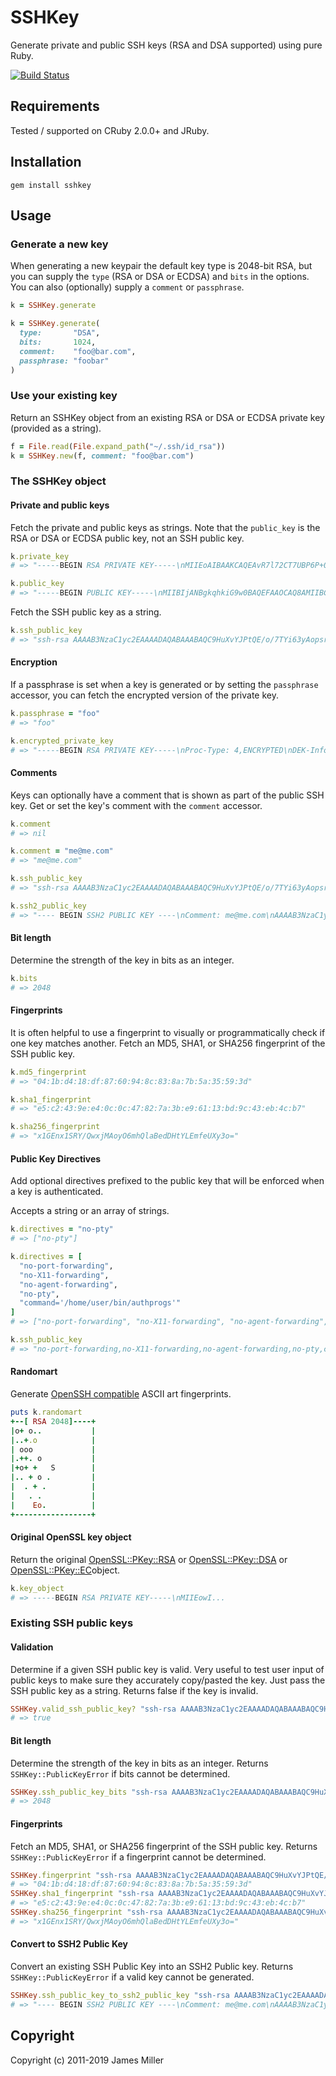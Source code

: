 # SSHKey

Generate private and public SSH keys (RSA and DSA supported) using pure Ruby.

[![Build Status](https://secure.travis-ci.org/bensie/sshkey.svg?branch=master)](http://travis-ci.org/bensie/sshkey)

## Requirements

Tested / supported on CRuby 2.0.0+ and JRuby.

## Installation

    gem install sshkey

## Usage

### Generate a new key

When generating a new keypair the default key type is 2048-bit RSA, but you can supply the `type` (RSA or DSA or ECDSA) and `bits` in the options.
You can also (optionally) supply a `comment` or `passphrase`.

```ruby
k = SSHKey.generate

k = SSHKey.generate(
  type:       "DSA",
  bits:       1024,
  comment:    "foo@bar.com",
  passphrase: "foobar"
)
```

### Use your existing key

Return an SSHKey object from an existing RSA or DSA or ECDSA private key (provided as a string).

```ruby
f = File.read(File.expand_path("~/.ssh/id_rsa"))
k = SSHKey.new(f, comment: "foo@bar.com")
```

### The SSHKey object

#### Private and public keys

Fetch the private and public keys as strings. Note that the `public_key` is the RSA or DSA or ECDSA public key, not an SSH public key.

```ruby
k.private_key
# => "-----BEGIN RSA PRIVATE KEY-----\nMIIEoAIBAAKCAQEAvR7l72CT7UBP6P+02Iut8gKKbKyekz/pQxnckPp1VafuaIwC\nMvYfP4ffVJTcY5IhU9mISNxZf6YDQ0TuD1aOrZYG9wsIgGY0nXhOUZxe/Q5I+V7D\nOI/hSzKF7W0cNCvaJPUSo8+soCLNSQ5mjnV3sRZ6uJwGFN30i1GulqHHKkx3vGxb\niaAL9YG58dPSbPGHFTA/epqUyd1fzCuWHyL9dHW7aw4RroNyEtVdiftAQfaK20I2\nueeDfuEtCPaxQYFQqbz5kKnXQx3fwHRpC7/84xHxsrY576evGxHw4p5EJD37scNN\ncneTG3Ly79/VVSAlrSm6ltutx0+S70scCqK0ewIDAQABAoH/MjwC15LPuDVdBIbn\ngp2XlrEWE8fGV1ainzA/ZkMg55+ztBF8hAzcQAPXTqA76jbmo18k1DWzkDSIqVWl\n5m0XeQRg1T4ZBAIh97H9G7BtispAl/yT3nJZZaAF8wsIctMzHp36VYjUUbTs0nsA\nwtZw9JkEAAVxmBlc26TWuyw9uv4fYXuR+uOsWH8jTTVPvxM9FaCCdK+dOMnswm7Y\nlOAlJj5dANkB2KPwIeE461ThyMo9GHEjpsvciMhKLuBoTSucNkhdgapAmYTSI+/1\nf1cA/KEdCMs9ANr1HFujeS01+N1Xrw/yW6EazaDN1oFHCVORtlB295Eac0Wq6y/P\npf1BAoGBAPIw4HQWsolU3f4FdIvc2POAcSJDRgt++I9Qt/QXq1SJ2dGKIveFiJgo\nZjCfHQFVZ8xl64cLzQ1WagZA1JBbbk9g5RxHDxRv7q+Kn3ogugDo9GUoQvpuuAU6\nXHoR/mLinDorJUnttL3U49xTMfrrut4qkUg+daBVptPtylpio6EDAoGBAMfnYq08\nfd/cPEQ2XPeswgtzXsKNLqA6UXBM7ZauKaFLByjy8peMMF6JPOYlBKQif5k+Egmu\nWIe8oTm8Nn5Ymt32bEd+MkHUC7kFzQeiXnM3u0oKzJMXLAvjSTs296g50YM5zJTC\nl64ACQmQOLZ9tdKorl52ZcmdbBEcZ2uwRvkpAoGAKhs5SrWPgLTSi5FjO9W/mkYg\nZTaQ/PqsOC5ubO+Yh/AXgIiln6cFon6Tlax0HIE+tJibpDT3B3SYplGrIxXiTcao\nzovEIWd8deSB6Xe7HuFhbBzd2DBbqf0FiuuJ8KM5ShuqNfovzDkxDGMic198c5eu\n/oJtbNy3Tm0vGxu/GwUCgYAgmRPXShkAq0pMmUzZups+AMdAFIO47ymelXzc6HOz\ncKevPsbefabZk6mRohG6rkF+fMe2Om8HW3QzFQUR32MJtQh9NA//+hMbTd3cU9bx\nFPJ+pXostkehfKPReyoxjZQjwQYicAUKA8l1fMYyxBclTgp5Lvd0RC5+L9KRlgJM\n2QKBgGVIWRNVpGg38dDqdq/4ue1BoTFhqoMGi6WQm3xa+NH+lyJGacdUhGRz8PxN\nhVKpIj8ljg2Rq/CA9qSgL/Z9rhn8QUMWULuAroCp0S2pMBtZ2RB+Mg2FdVFR9/Ft\nfG7co6mKUGkFPtr48EMfeKY88BRsp3yGOsROGdDsCHItjOVH\n-----END RSA PRIVATE KEY-----\n"

k.public_key
# => "-----BEGIN PUBLIC KEY-----\nMIIBIjANBgkqhkiG9w0BAQEFAAOCAQ8AMIIBCgKCAQEAvR7l72CT7UBP6P+02Iut\n8gKKbKyekz/pQxnckPp1VafuaIwCMvYfP4ffVJTcY5IhU9mISNxZf6YDQ0TuD1aO\nrZYG9wsIgGY0nXhOUZxe/Q5I+V7DOI/hSzKF7W0cNCvaJPUSo8+soCLNSQ5mjnV3\nsRZ6uJwGFN30i1GulqHHKkx3vGxbiaAL9YG58dPSbPGHFTA/epqUyd1fzCuWHyL9\ndHW7aw4RroNyEtVdiftAQfaK20I2ueeDfuEtCPaxQYFQqbz5kKnXQx3fwHRpC7/8\n4xHxsrY576evGxHw4p5EJD37scNNcneTG3Ly79/VVSAlrSm6ltutx0+S70scCqK0\newIDAQAB\n-----END PUBLIC KEY-----\n"
```

Fetch the SSH public key as a string.

```ruby
k.ssh_public_key
# => "ssh-rsa AAAAB3NzaC1yc2EAAAADAQABAAABAQC9HuXvYJPtQE/o/7TYi63yAopsrJ6TP+lDGdyQ+nVVp+5ojAIy9h8/h99UlNxjkiFT2YhI3Fl/pgNDRO4PVo6tlgb3CwiAZjSdeE5RnF79Dkj5XsM4j+FLMoXtbRw0K9ok9RKjz6ygIs1JDmaOdXexFnq4nAYU3fSLUa6WoccqTHe8bFuJoAv1gbnx09Js8YcVMD96mpTJ3V/MK5YfIv10dbtrDhGug3IS1V2J+0BB9orbQja554N+4S0I9rFBgVCpvPmQqddDHd/AdGkLv/zjEfGytjnvp68bEfDinkQkPfuxw01yd5MbcvLv39VVICWtKbqW263HT5LvSxwKorR7"
```

#### Encryption

If a passphrase is set when a key is generated or by setting the `passphrase` accessor, you can
fetch the encrypted version of the private key.

```ruby
k.passphrase = "foo"
# => "foo"

k.encrypted_private_key
# => "-----BEGIN RSA PRIVATE KEY-----\nProc-Type: 4,ENCRYPTED\nDEK-Info: AES-128-CBC,748B766CFB185C3BD1D7E4D31113EBDA\n\ntWbfOuAjBlSZdq3kdJTLZJ7prjNWOKuGpeesNfVZDziIaZNCUakvgnUFdX3IZZnj\nEYITfjZ1TEUY3EkemL/57txiP3A4iOMDK2JGg8lp3G45x6c9XucJ2YxgvMye/ugP\n014MzLvBNunWq8TolkFj4gbc+WCqsyFqGdpRsf/hx7PcLDd2nvS5zxjBAPno87KN\nYgEnZYrpyl01ePucwFVWlrlGJdc0+F+0Ms5gpjMds56YL3Rwv9BlWzapVtrqN29r\nZg0otylPAyuGJOQ8srDOa+pbSySXvcdoKfR6xQ9fIB0tUfGgrH3c5O0/rEW7FSiO\n6ng4ntXXOKKkQfCezXQVvqMjKtKAbcKaPYAvrB2Gp2VIPUN5tN52nKuWvQWPA0P/\nm/uKiFkvzDWj8xMEOdzDAG9/7ysX+T5angvhfT23+NEdGIlPZLDRHI3f+2Itn99f\nvVoDYUXiyd5h7VwOTn6scebbvyPY8DiWpB/5iaU8WBPr7TVTl9n2z+Gmy4eg3wS0\nTU4hGlKv7MiITO2+dOCZTVrKn9/gTgmtyiLucb4huBH88Nsj4zWnTrVjMMBWsTUD\nkzvo9081zgDKKeawcbZYdI1Tc4epV7SMTHpx1ztzIlPdQ6kRaWomwMSarQeSlhJe\naFx67cde6M3Kc3LOgE0VT+3NvVLnkDwkytwnQKLd6oT3d1kFxWXjMwqiPbSzz3bf\nkOhG01gsJDXIzAgDlOlhE+Qlsd3yc734UIH98rTFMVB00HS36WLuz3hh+Ew4rsrf\nDIuRIdxL/4GVdQ8J5WpSoN0tF5iQD1wpEMU2vUjYjj9TZkhpOpnK3UVvbKd4WPsV\n956XJT7ZDvX4+pvHc5GJq/UX5h42kycY0hftUoLapXt5Nhb/fL8mUT8Eix184uiO\n5mA3fgRP3oGJ28N653X/+kL2YhXCeTd2VjkVhKruuoex96Igyt8W7wW5y7MOPezf\nwfo8IzidcJcDR1W4OEOXr+oDlCE1CLGCzmenR+AUIisqz45yb5G076l8PQkI3NWC\nBhT1YbTds4QzrndIDZgMm65ZCaklm+FVHWV61rXd9rlugcq+flQuXAE/EnFtySMc\n3lztrzXulLXzgLrYG355JbQFddwehO7LdxKZA9LHC9/odcoVI9RBj1CzshYtlftR\nn56nxPTIxRTVjQdgCZ6VcjZhwv1I904NtGm4SZupiShXsbHzAfaeJ54GMq4PRlgN\nmH7JrI9/puBb1dLD0XNgPtmYIo18v9e7g9o+un/wDtxCTxhQtD0npPo1IuW4cW7q\n07lZPwGkN2FD2PNTBGXeQ6/EXTHxlyFn62GSr+DmXu0O8MJS827Vd4b8QmKzRTxf\nFEmtVhiD15KlrQxwajmhqfY6KHRxbBuG/w7ioRr2Vl0G9NmKwmJkQO8dM+mJ8rVE\nsWvm8xVm1bowahzDVPnyFUUjuGNi6jFElkv8zvlQUoTcjSZHPrQSHuX742f5Spph\nLLCHdGZ2Ry8UGPlqKtvd6V/z25NsBgbuit+hNkBsdIztH7MVGAhKSMgk1FgXmKzV\nmZnPigq5WAHtIvojzI9NfZxU2Avif0yymXNtOnipw0sCJ0notN8NuGdQEmyxThqW\n-----END RSA PRIVATE KEY-----\n"
```

#### Comments

Keys can optionally have a comment that is shown as part of the public SSH key. Get or
set the key's comment with the `comment` accessor.

```ruby
k.comment
# => nil

k.comment = "me@me.com"
# => "me@me.com"

k.ssh_public_key
# => "ssh-rsa AAAAB3NzaC1yc2EAAAADAQABAAABAQC9HuXvYJPtQE/o/7TYi63yAopsrJ6TP+lDGdyQ+nVVp+5ojAIy9h8/h99UlNxjkiFT2YhI3Fl/pgNDRO4PVo6tlgb3CwiAZjSdeE5RnF79Dkj5XsM4j+FLMoXtbRw0K9ok9RKjz6ygIs1JDmaOdXexFnq4nAYU3fSLUa6WoccqTHe8bFuJoAv1gbnx09Js8YcVMD96mpTJ3V/MK5YfIv10dbtrDhGug3IS1V2J+0BB9orbQja554N+4S0I9rFBgVCpvPmQqddDHd/AdGkLv/zjEfGytjnvp68bEfDinkQkPfuxw01yd5MbcvLv39VVICWtKbqW263HT5LvSxwKorR7 me@me.com"

k.ssh2_public_key
# => "---- BEGIN SSH2 PUBLIC KEY ----\nComment: me@me.com\nAAAAB3NzaC1yc2EAAAADAQABAAABAQC9HuXvYJPtQE/o/7TYi63yAopsrJ6TP+lDGdyQ+n\nVVp+5ojAIy9h8/h99UlNxjkiFT2YhI3Fl/pgNDRO4PVo6tlgb3CwiAZjSdeE5RnF79Dkj5\nXsM4j+FLMoXtbRw0K9ok9RKjz6ygIs1JDmaOdXexFnq4nAYU3fSLUa6WoccqTHe8bFuJoA\nv1gbnx09Js8YcVMD96mpTJ3V/MK5YfIv10dbtrDhGug3IS1V2J+0BB9orbQja554N+4S0I\n9rFBgVCpvPmQqddDHd/AdGkLv/zjEfGytjnvp68bEfDinkQkPfuxw01yd5MbcvLv39VVIC\nWtKbqW263HT5LvSxwKorR7\n---- END SSH2 PUBLIC KEY ----"
```

#### Bit length

Determine the strength of the key in bits as an integer.

```ruby
k.bits
# => 2048
```

#### Fingerprints

It is often helpful to use a fingerprint to visually or programmatically check if one key
matches another. Fetch an MD5, SHA1, or SHA256 fingerprint of the SSH public key.

```ruby
k.md5_fingerprint
# => "04:1b:d4:18:df:87:60:94:8c:83:8a:7b:5a:35:59:3d"

k.sha1_fingerprint
# => "e5:c2:43:9e:e4:0c:0c:47:82:7a:3b:e9:61:13:bd:9c:43:eb:4c:b7"

k.sha256_fingerprint
# => "x1GEnx1SRY/QwxjMAoyO6mhQlaBedDHtYLEmfeUXy3o="
```

#### Public Key Directives

Add optional directives prefixed to the public key that will be enforced when a key is authenticated.

Accepts a string or an array of strings.

```ruby
k.directives = "no-pty"
# => ["no-pty"]

k.directives = [
  "no-port-forwarding",
  "no-X11-forwarding",
  "no-agent-forwarding",
  "no-pty",
  "command='/home/user/bin/authprogs'"
]
# => ["no-port-forwarding", "no-X11-forwarding", "no-agent-forwarding", "no-pty", "command='/home/user/bin/authprogs'"]

k.ssh_public_key
# => "no-port-forwarding,no-X11-forwarding,no-agent-forwarding,no-pty,command='/home/user/bin/authprogs' ssh-rsa AAAAB3NzaC1yc2EAAAADAQABAAABAQC9HuXvYJPtQE/o/7TYi63yAopsrJ6TP+lDGdyQ+nVVp+5ojAIy9h8/h99UlNxjkiFT2YhI3Fl/pgNDRO4PVo6tlgb3CwiAZjSdeE5RnF79Dkj5XsM4j+FLMoXtbRw0K9ok9RKjz6ygIs1JDmaOdXexFnq4nAYU3fSLUa6WoccqTHe8bFuJoAv1gbnx09Js8YcVMD96mpTJ3V/MK5YfIv10dbtrDhGug3IS1V2J+0BB9orbQja554N+4S0I9rFBgVCpvPmQqddDHd/AdGkLv/zjEfGytjnvp68bEfDinkQkPfuxw01yd5MbcvLv39VVICWtKbqW263HT5LvSxwKorR7"
```

#### Randomart

Generate [OpenSSH compatible](http://www.opensource.apple.com/source/OpenSSH/OpenSSH-175/openssh/key.c) ASCII art fingerprints.

```ruby
puts k.randomart
+--[ RSA 2048]----+
|o+ o..           |
|..+.o            |
| ooo             |
|.++. o           |
|+o+ +   S        |
|.. + o .         |
|  . + .          |
|   . .           |
|    Eo.          |
+-----------------+
```

#### Original OpenSSL key object

Return the original [OpenSSL::PKey::RSA](https://ruby-doc.org/3.2.2/exts/openssl/OpenSSL/PKey/RSA.html) or [OpenSSL::PKey::DSA](https://ruby-doc.org/3.2.2/exts/openssl/OpenSSL/PKey/DSA.html) or [OpenSSL::PKey::EC](https://ruby-doc.org/3.2.2/exts/openssl/OpenSSL/PKey/EC.html)object.

```ruby
k.key_object
# => -----BEGIN RSA PRIVATE KEY-----\nMIIEowI...
```

### Existing SSH public keys

#### Validation

Determine if a given SSH public key is valid. Very useful to test user input of public keys to make sure they accurately copy/pasted the key. Just pass the SSH public key as a string. Returns false if the key is invalid.

```ruby
SSHKey.valid_ssh_public_key? "ssh-rsa AAAAB3NzaC1yc2EAAAADAQABAAABAQC9HuXvYJPtQE/o/7TYi63yAopsrJ6TP+lDGdyQ+nVVp+5ojAIy9h8/h99UlNxjkiFT2YhI3Fl/pgNDRO4PVo6tlgb3CwiAZjSdeE5RnF79Dkj5XsM4j+FLMoXtbRw0K9ok9RKjz6ygIs1JDmaOdXexFnq4nAYU3fSLUa6WoccqTHe8bFuJoAv1gbnx09Js8YcVMD96mpTJ3V/MK5YfIv10dbtrDhGug3IS1V2J+0BB9orbQja554N+4S0I9rFBgVCpvPmQqddDHd/AdGkLv/zjEfGytjnvp68bEfDinkQkPfuxw01yd5MbcvLv39VVICWtKbqW263HT5LvSxwKorR7"
# => true
```

#### Bit length

Determine the strength of the key in bits as an integer. Returns `SSHKey::PublicKeyError` if bits cannot be determined.

```ruby
SSHKey.ssh_public_key_bits "ssh-rsa AAAAB3NzaC1yc2EAAAADAQABAAABAQC9HuXvYJPtQE/o/7TYi63yAopsrJ6TP+lDGdyQ+nVVp+5ojAIy9h8/h99UlNxjkiFT2YhI3Fl/pgNDRO4PVo6tlgb3CwiAZjSdeE5RnF79Dkj5XsM4j+FLMoXtbRw0K9ok9RKjz6ygIs1JDmaOdXexFnq4nAYU3fSLUa6WoccqTHe8bFuJoAv1gbnx09Js8YcVMD96mpTJ3V/MK5YfIv10dbtrDhGug3IS1V2J+0BB9orbQja554N+4S0I9rFBgVCpvPmQqddDHd/AdGkLv/zjEfGytjnvp68bEfDinkQkPfuxw01yd5MbcvLv39VVICWtKbqW263HT5LvSxwKorR7"
# => 2048
```

#### Fingerprints

Fetch an MD5, SHA1, or SHA256 fingerprint of the SSH public key.
Returns `SSHKey::PublicKeyError` if a fingerprint cannot be determined.

```ruby
SSHKey.fingerprint "ssh-rsa AAAAB3NzaC1yc2EAAAADAQABAAABAQC9HuXvYJPtQE/o/7TYi63yAopsrJ6TP+lDGdyQ+nVVp+5ojAIy9h8/h99UlNxjkiFT2YhI3Fl/pgNDRO4PVo6tlgb3CwiAZjSdeE5RnF79Dkj5XsM4j+FLMoXtbRw0K9ok9RKjz6ygIs1JDmaOdXexFnq4nAYU3fSLUa6WoccqTHe8bFuJoAv1gbnx09Js8YcVMD96mpTJ3V/MK5YfIv10dbtrDhGug3IS1V2J+0BB9orbQja554N+4S0I9rFBgVCpvPmQqddDHd/AdGkLv/zjEfGytjnvp68bEfDinkQkPfuxw01yd5MbcvLv39VVICWtKbqW263HT5LvSxwKorR7"
# => "04:1b:d4:18:df:87:60:94:8c:83:8a:7b:5a:35:59:3d"
SSHKey.sha1_fingerprint "ssh-rsa AAAAB3NzaC1yc2EAAAADAQABAAABAQC9HuXvYJPtQE/o/7TYi63yAopsrJ6TP+lDGdyQ+nVVp+5ojAIy9h8/h99UlNxjkiFT2YhI3Fl/pgNDRO4PVo6tlgb3CwiAZjSdeE5RnF79Dkj5XsM4j+FLMoXtbRw0K9ok9RKjz6ygIs1JDmaOdXexFnq4nAYU3fSLUa6WoccqTHe8bFuJoAv1gbnx09Js8YcVMD96mpTJ3V/MK5YfIv10dbtrDhGug3IS1V2J+0BB9orbQja554N+4S0I9rFBgVCpvPmQqddDHd/AdGkLv/zjEfGytjnvp68bEfDinkQkPfuxw01yd5MbcvLv39VVICWtKbqW263HT5LvSxwKorR7"
# => "e5:c2:43:9e:e4:0c:0c:47:82:7a:3b:e9:61:13:bd:9c:43:eb:4c:b7"
SSHKey.sha256_fingerprint "ssh-rsa AAAAB3NzaC1yc2EAAAADAQABAAABAQC9HuXvYJPtQE/o/7TYi63yAopsrJ6TP+lDGdyQ+nVVp+5ojAIy9h8/h99UlNxjkiFT2YhI3Fl/pgNDRO4PVo6tlgb3CwiAZjSdeE5RnF79Dkj5XsM4j+FLMoXtbRw0K9ok9RKjz6ygIs1JDmaOdXexFnq4nAYU3fSLUa6WoccqTHe8bFuJoAv1gbnx09Js8YcVMD96mpTJ3V/MK5YfIv10dbtrDhGug3IS1V2J+0BB9orbQja554N+4S0I9rFBgVCpvPmQqddDHd/AdGkLv/zjEfGytjnvp68bEfDinkQkPfuxw01yd5MbcvLv39VVICWtKbqW263HT5LvSxwKorR7"
# => "x1GEnx1SRY/QwxjMAoyO6mhQlaBedDHtYLEmfeUXy3o="
```

#### Convert to SSH2 Public Key

Convert an existing SSH Public Key into an SSH2 Public key. Returns `SSHKey::PublicKeyError` if a valid key cannot be generated.

```ruby
SSHKey.ssh_public_key_to_ssh2_public_key "ssh-rsa AAAAB3NzaC1yc2EAAAADAQABAAABAQC9HuXvYJPtQE/o/7TYi63yAopsrJ6TP+lDGdyQ+nVVp+5ojAIy9h8/h99UlNxjkiFT2YhI3Fl/pgNDRO4PVo6tlgb3CwiAZjSdeE5RnF79Dkj5XsM4j+FLMoXtbRw0K9ok9RKjz6ygIs1JDmaOdXexFnq4nAYU3fSLUa6WoccqTHe8bFuJoAv1gbnx09Js8YcVMD96mpTJ3V/MK5YfIv10dbtrDhGug3IS1V2J+0BB9orbQja554N+4S0I9rFBgVCpvPmQqddDHd/AdGkLv/zjEfGytjnvp68bEfDinkQkPfuxw01yd5MbcvLv39VVICWtKbqW263HT5LvSxwKorR7 me@me.com"
# => "---- BEGIN SSH2 PUBLIC KEY ----\nComment: me@me.com\nAAAAB3NzaC1yc2EAAAADAQABAAABAQC9HuXvYJPtQE/o/7TYi63yAopsrJ6TP+lDGdyQ+n\nVVp+5ojAIy9h8/h99UlNxjkiFT2YhI3Fl/pgNDRO4PVo6tlgb3CwiAZjSdeE5RnF79Dkj5\nXsM4j+FLMoXtbRw0K9ok9RKjz6ygIs1JDmaOdXexFnq4nAYU3fSLUa6WoccqTHe8bFuJoA\nv1gbnx09Js8YcVMD96mpTJ3V/MK5YfIv10dbtrDhGug3IS1V2J+0BB9orbQja554N+4S0I\n9rFBgVCpvPmQqddDHd/AdGkLv/zjEfGytjnvp68bEfDinkQkPfuxw01yd5MbcvLv39VVIC\nWtKbqW263HT5LvSxwKorR7\n---- END SSH2 PUBLIC KEY ----"
```

## Copyright

Copyright (c) 2011-2019 James Miller
